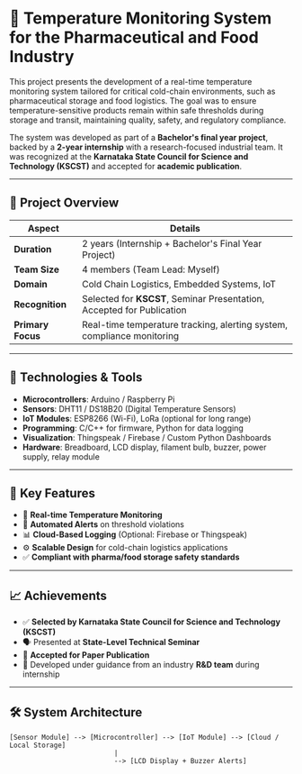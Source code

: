 # 🧊 Temperature Monitoring System for the Pharmaceutical and Food Industry

This project presents the development of a real-time temperature monitoring system tailored for critical cold-chain environments, such as pharmaceutical storage and food logistics. The goal was to ensure temperature-sensitive products remain within safe thresholds during storage and transit, maintaining quality, safety, and regulatory compliance.

The system was developed as part of a **Bachelor's final year project**, backed by a **2-year internship** with a research-focused industrial team. It was recognized at the **Karnataka State Council for Science and Technology (KSCST)** and accepted for **academic publication**.

---

## 📌 Project Overview

| Aspect                | Details                                                                 |
|-----------------------|-------------------------------------------------------------------------|
| **Duration**          | 2 years (Internship + Bachelor's Final Year Project)                    |
| **Team Size**         | 4 members (Team Lead: Myself)                                           |
| **Domain**            | Cold Chain Logistics, Embedded Systems, IoT                             |
| **Recognition**       | Selected for **KSCST**, Seminar Presentation, Accepted for Publication  |
| **Primary Focus**     | Real-time temperature tracking, alerting system, compliance monitoring  |

---

## 🔧 Technologies & Tools

- **Microcontrollers**: Arduino / Raspberry Pi  
- **Sensors**: DHT11 / DS18B20 (Digital Temperature Sensors)  
- **IoT Modules**: ESP8266 (Wi-Fi), LoRa (optional for long range)  
- **Programming**: C/C++ for firmware, Python for data logging  
- **Visualization**: Thingspeak / Firebase / Custom Python Dashboards  
- **Hardware**: Breadboard, LCD display, filament bulb, buzzer, power supply, relay module

---

## 🚀 Key Features

- 📡 **Real-time Temperature Monitoring**  
- 🔔 **Automated Alerts** on threshold violations  
- 📊 **Cloud-Based Logging** (Optional: Firebase or Thingspeak)  
- ⚙️ **Scalable Design** for cold-chain logistics applications  
- ✅ **Compliant with pharma/food storage safety standards**

---

## 📈 Achievements

- ✅ **Selected by Karnataka State Council for Science and Technology (KSCST)**  
- 🗣️ Presented at **State-Level Technical Seminar**  
- 📄 **Accepted for Paper Publication**  
- 🧠 Developed under guidance from an industry **R&D team** during internship

---

## 🛠️ System Architecture

```text
[Sensor Module] --> [Microcontroller] --> [IoT Module] --> [Cloud / Local Storage]
                          |
                          --> [LCD Display + Buzzer Alerts]
